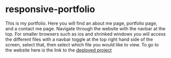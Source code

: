 # responsive-portfolio
This is my portfolio. Here you will find an about me page, portfolio page, and a contact me page.
Navigate through the website with the navbar at the top. For smaller browsers such as ios and shrinked windows you will access the different files with a navbar toggle at the top right hand side of the screen, select that, then select which file you would like to view.
To go to the website here is the link to the [deployed project](https://glxenigma.github.io/responsive-portfolio/index.html)
